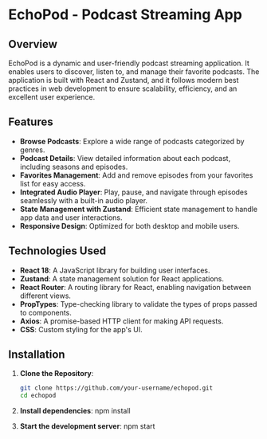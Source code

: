 # EchoPod - Podcast Streaming App

## Overview

EchoPod is a dynamic and user-friendly podcast streaming application. It enables users to discover, listen to, and manage their favorite podcasts. The application is built with React and Zustand, and it follows modern best practices in web development to ensure scalability, efficiency, and an excellent user experience.

## Features

- **Browse Podcasts**: Explore a wide range of podcasts categorized by genres.
- **Podcast Details**: View detailed information about each podcast, including seasons and episodes.
- **Favorites Management**: Add and remove episodes from your favorites list for easy access.
- **Integrated Audio Player**: Play, pause, and navigate through episodes seamlessly with a built-in audio player.
- **State Management with Zustand**: Efficient state management to handle app data and user interactions.
- **Responsive Design**: Optimized for both desktop and mobile users.

## Technologies Used

- **React 18**: A JavaScript library for building user interfaces.
- **Zustand**: A state management solution for React applications.
- **React Router**: A routing library for React, enabling navigation between different views.
- **PropTypes**: Type-checking library to validate the types of props passed to components.
- **Axios**: A promise-based HTTP client for making API requests.
- **CSS**: Custom styling for the app's UI.

## Installation

1. **Clone the Repository**:
   ```bash
   git clone https://github.com/your-username/echopod.git
   cd echopod

2. **Install dependencies**:
   npm install

3. **Start the development server**:
   npm start